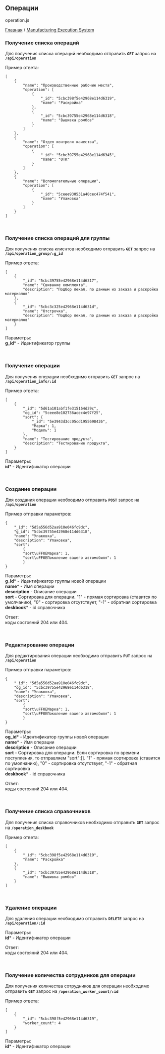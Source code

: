 ## Операции
operation.js

[Главная](README.md)  /  [Manufacturing Execution System](mes.md)

### Получение списка операций

Для получения списка операций необходимо отправить **`GET`** запрос на **`/api/operation`**<br>

Пример ответа:<br>
```
[
    {
        "name": "Производственные рабочие места",
        "operation": [
            {
                "_id": "5cbc398f5e42968e114d6319",
                "name": "Раскройка"
            },
            {
                "_id": "5cbc39755e42968e114d6318",
                "name": "Вышивка ромбов"
            }
        ]
    },
    {
        "name": "Отдел контроля качества",
        "operation": [
            {
                "_id": "5cbc39755e42968e114d6345",
                "name": "ОТК"
            }
        ]
    },
    {
        "name": "Вспомогательные операции",
        "operation": [
            {
                "_id": "5ceee930531a40cec474f541",
                "name": "Упаковка"
            }
        ]
    }
]
```

<br>

### Получение списка операций для группы

Для получения списка клиентов необходимо отправить **`GET`** запрос на **`/api/operation_group/:g_id`**<br>

Пример ответа:<br>
```
[
    {
        "_id": "5cbc39755e42968e114d6317",
        "name": "Cшивание комплекта",
        "description": "Подбор лекал, по данным из заказа и раскройка материалов"
    },
    {
        "_id": "5cbc3c325e42968e114d631d",
        "name": "Отстрочка",
        "description": "Подбор лекал, по данным из заказа и раскройка материалов"
    }
]
```

Параметры:<br>
**g_id*** - Идентификатор группы<br>

<br>

### Получение операции

Для получения операции необходимо отправить **`GET`** запрос на **`/api/operation_info/:id`**<br>

Пример ответа:<br>
```
[
    {
        "_id": "5d61a101abf1fe315164d29c",
        "og_id": "5ceee8e102736acec4e97f25",
        "sort": {
            "_id": "5e3943d3cc05cd1955698426",
            "Марка": 1,
            "Модель": 1
        },
        "name": "Тестирование продукта",
        "description": "Тестирование продукта",
    }
]
```

Параметры:<br>
**id*** - Идентификатор операции<br>

<br>

### Создание операции

Для создания операции необходимо отправить **`POST`** запрос на **`/api/operation`**<br>

Пример отправки параметров:<br>
```
{
	"_id": "5d5a556d52aa910e046fc9dc",
	"g_id": "5cbc39755e42968e114d6318",
	"name": "Упаковка",
	"description": "Упаковка",
	"sort": 
        {
        "sort\uFF0EМарка": 1,
        "sort\uFF0EПоколение вашего автомобиля": 1
        }
}
```

Параметры:<br>
**g_id*** - Идентификатор группы новой операции<br>
**name*** - Имя операции<br>
**description** - Описание операции<br>
**sort** - Сортировка для операции. "1" - прямая сортировка (ставится по умолчанию), "0" - сортировка отсутствует, "-1" - обратная сортировка<br>
**deskbook*** - id справочника<br>

Ответ:<br> коды состояний 204 или 404.

<br>

### Редактирование операции

Для редактирования операции необходимо отправить **`PUT`** запрос на **`/api/operation`**<br>

Пример отправки параметров:<br>
```
{
	"_id": "5d5a556d52aa910e046fc9dc",
	"og_id": "5cbc39755e42968e114d6318",
	"name": "Упаковка",
	"description": "Упаковка",
	"sort": 
        {
        "sort\uFF0EМарка": 1,
        "sort\uFF0EПоколение вашего автомобиля": 1
        }
}
```

Параметры:<br>
**og_id*** - Идентификатор группы новой операции<br>
**name*** - Имя операции<br>
**description** - Описание операции<br>
**sort** - Сортировка для операции. Если сортировка по времени поступления, то отправляем "sort":[]. "1" - прямая сортировка (ставится по умолчанию), "0" - сортировка отсутствует, "-1" - обратная сортировка<br>
**deskbook*** - id справочника<br>

Ответ:<br> коды состояний 204 или 404.

<br>

### Получение списка справочников

Для получения списка справочников необходимо отправить **`GET`** запрос на **`/operation_deskbook`**<br>

Пример ответа:<br>
```
[
    {
        "_id": "5cbc398f5e42968e114d6319",
        "name": "Раскройка"
    },
    {
        "_id": "5cbc39755e42968e114d6318",
        "name": "Вышивка ромбов"
    }
]
```

<br>

### Удаление операции

Для удаления операции необходимо отправить **`DELETE`** запрос на **`/api/operation/:id`**<br>

Параметры:<br>
**id*** - Идентификатор операции<br>

Ответ:<br> коды состояний 204 или 404.

<br>

### Получение количества сотрудников для операции

Для получения количества сотрудников для операции необходимо отправить **`GET`** запрос на **`/operation_worker_count/:id`**<br>

Пример ответа:<br>
```
[
    {
        "_id": "5cbc398f5e42968e114d6319",
        "worker_count": 4
    }
]
```

Параметры:<br>
**id*** - Идентификатор операции<br>

<br>
